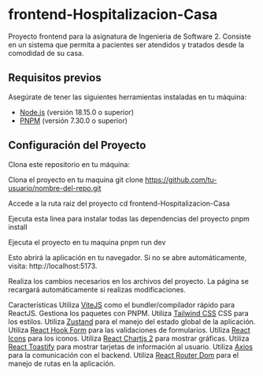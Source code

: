 # frontend-Hospitalizacion-Casa

Proyecto frontend para la asignatura de Ingenieria de Software 2. Consiste en un sistema que permita a pacientes ser atendidos y tratados desde la comodidad de su casa. 

## Requisitos previos

Asegúrate de tener las siguientes herramientas instaladas en tu máquina:

- [Node.js](https://nodejs.org) (versión 18.15.0 o superior)
- [PNPM](https://pnpm.io) (versión 7.30.0 o superior)

## Configuración del Proyecto

Clona este repositorio en tu máquina:

   Clona el proyecto en tu maquina
   git clone https://github.com/tu-usuario/nombre-del-repo.git
   
   Accede a la ruta raiz del proyecto
   cd frontend-Hospitalizacion-Casa
   
   Ejecuta esta linea para instalar todas las dependencias del proyecto
   pnpm install

   Ejecuta el proyecto en tu maquina
   pnpm run dev

   Esto abrirá la aplicación en tu navegador. Si no se abre automáticamente, visita: http://localhost:5173.

   Realiza los cambios necesarios en los archivos del proyecto. La página se recargará automáticamente si realizas modificaciones.
   
Características
Utiliza [ViteJS](https://vitejs.dev) como el bundler/compilador rápido para ReactJS.
Gestiona los paquetes con PNPM.
Utiliza [Tailwind CSS](https://tailwindcss.com) CSS para los estilos.
Utiliza [Zustand](https://github.com/pmndrs/zustand) para el manejo del estado global de la aplicación.
Utiliza [React Hook Form](https://react-hook-form.com) para las validaciones de formularios.
Utiliza [React Icons](https://react-icons.github.io/react-icons/) para los iconos.
Utiliza [React Chartjs 2](https://github.com/reactchartjs/react-chartjs-2) para mostrar gráficas.
Utiliza [React Toastify](https://github.com/fkhadra/react-toastify) para mostrar tarjetas de información al usuario.
Utiliza [Axios](https://axios-http.com) para la comunicación con el backend.
Utiliza [React Router Dom](https://reactrouter.com/web/guides/quick-start) para el manejo de rutas en la aplicación.

